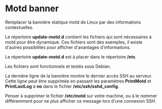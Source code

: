 # Motd banner

Remplacer la bannière statique motd de Linux par des informations contextuelles.

Le répertoire **update-motd.d** contient les fichiers qui sont nécessaires à motd pour être dynamique. Ces fichiers sont des exemples, il existe d'autres possibilités pour afficher d'avantages d'informations.

Le répertoire **update-motd.d** est à placer dans le répertoire **/etc**.

Les fichiers sont fonctionnels et testés sous Debian.

La dernière ligne de la bannière montre le dernier accès SSH au serveur. Cette ligne peut être supprimée en passant les paramètres **PrintMotd** et **PrintLastLog**  à **no** dans le fichier **/etc/ssh/sshd_config**.

Penser à supprimer le fichier **/etc/motd** sur votre machine, ou à le nommer différemment pour ne plus afficher ce message lors d'une connexion SSH.
